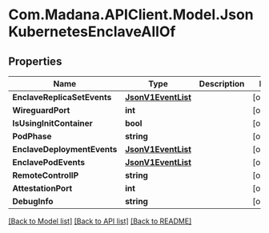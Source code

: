 
# Com.Madana.APIClient.Model.JsonKubernetesEnclaveAllOf

## Properties

Name | Type | Description | Notes
------------ | ------------- | ------------- | -------------
**EnclaveReplicaSetEvents** | [**JsonV1EventList**](JsonV1EventList.md) |  | [optional] 
**WireguardPort** | **int** |  | [optional] 
**IsUsingInitContainer** | **bool** |  | [optional] 
**PodPhase** | **string** |  | [optional] 
**EnclaveDeploymentEvents** | [**JsonV1EventList**](JsonV1EventList.md) |  | [optional] 
**EnclavePodEvents** | [**JsonV1EventList**](JsonV1EventList.md) |  | [optional] 
**RemoteControlIP** | **string** |  | [optional] 
**AttestationPort** | **int** |  | [optional] 
**DebugInfo** | **string** |  | [optional] 

[[Back to Model list]](../README.md#documentation-for-models)
[[Back to API list]](../README.md#documentation-for-api-endpoints)
[[Back to README]](../README.md)

